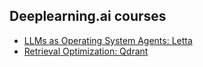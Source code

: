 ## Deeplearning.ai courses

- [LLMs as Operating System Agents: Letta](https://learn.deeplearning.ai/courses/llms-as-operating-systems-agent-memory)
- [Retrieval Optimization: Qdrant](https://learn.deeplearning.ai/courses/retrieval-optimization-from-tokenization-to-vector-quantization)
